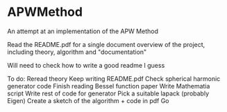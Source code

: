 # APWMethod
An attempt at an implementation of the APW Method

Read the README.pdf for a single document overview of the project, including theory, algorithm and "documentation"

Will need to check how to write a good readme I guess

To do:
  Reread theory
  Keep writing README.pdf
  Check spherical harmonic generator code
  Finish reading Bessel function paper
    Write Mathematia script
    Write rest of code for generator
  Pick a suitable lapack (probably Eigen)
  Create a sketch of the algorithm + code in pdf
  Go
